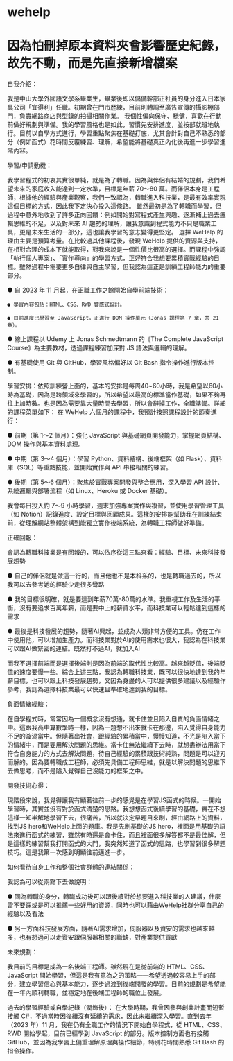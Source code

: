 # wehelp
因為怕刪掉原本資料夾會影響歷史紀錄，故先不動，而是先直接新增檔案
=============================================================
自我介紹：

我是中山大學外國語文學系畢業生，畢業後即以儲備幹部正社員的身分進入日本家具公司「宜得利」任職。初期曾在門市歷練，目前則轉調至廣告宣傳的攝影棚部門，負責網路商店與型錄的拍攝相關作業。
我個性偏向保守、穩健，喜歡在行動前做好規劃與準備。我的學習風格也是如此，習慣先安排進度，並按部就班地執行。目前以自學方式進行，學習重點聚焦在基礎打底，尤其會針對自己不熟悉的部分（例如函式）花時間反覆練習、理解，希望能將基礎真正內化後再進一步學習進階內容。

學習/申請動機：

我學習程式的初衷其實很單純，就是為了轉職。因為與伴侶有結婚的規劃，我們希望未來的家庭收入能達到一定水準，目標是年薪 70～80 萬。而伴侶本身是工程師，根據他的經驗與產業觀察，我們一致認為，轉職進入科技業，是最有效率實現這個目標的方式，因此我下定決心投入這條路。
雖然最初是為了轉職而學習，但過程中意外地收到了許多正向回饋：例如開始對寫程式產生興趣、逐漸補上過去邏輯思維的不足，以及對未來 AI 趨勢的理解，讓我意識到程式能力不只是職業工具，更是未來生活的一部分，這也讓我學習的意志變得更堅定。
選擇 WeHelp 的理由主要是預算考量。在比較過其他課程後，發現 WeHelp 提供的資源與支持，在相對合理的成本下就能取得，對我來說是一個性價比很高的選擇。而課程中強調「執行個人專案」、「實作導向」的學習方式，正好符合我想要累積實戰經驗的目標。雖然過程中需要更多自律與自主學習，但我認為這正是訓練工程師能力的重要部分。

● 自 2023 年 11 月起，在正職工作之餘開始自學前端技術：

    ● 學習內容包括：HTML、CSS、RWD 響應式設計。

    ● 目前進度已學習至 JavaScript，正進行 DOM 操作單元（Jonas 課程第 7 章，共 21 章）。

● 線上課程以 Udemy 上 Jonas Schmedtmann 的《The Complete JavaScript Course》為主要教材，透過課程練習加深對 JS 語法與邏輯的理解。

● 有基礎使用 Git 與 GitHub，學習風格偏好以 Git Bash 指令操作進行版本控制。

學習安排：依照訓練營上面的，基本的安排是每周40~60小時，我是希望以60小時為基礎，因為是跨領域來學習的，所以希望以最高的標準當作基礎，如果不夠再往上加時數。也是因為需要靠大量時間去學習，所以會辭掉工作，全職準備。詳細的課程菜單如下：
在 WeHelp 六個月的課程中，我預計按照課程設計的節奏進行：

● 前期（第 1～2 個月）：強化 JavaScript 與基礎網頁開發能力，掌握網頁結構、DOM 操作與基本資料處理。

● 中期（第 3～4 個月）：學習 Python、資料結構、後端框架（如 Flask）、資料庫（SQL）等重點技能，並開始實作與 API 串接相關的練習。

● 後期（第 5～6 個月）：聚焦於實戰專案開發與整合應用，深入學習 API 設計、系統邏輯與部署流程（如 Linux、Heroku 或 Docker 基礎）。

我會每日投入約 7～9 小時學習，週末加強專案實作與複習，並使用學習管理工具（如 Notion）記錄進度、設定目標與回顧成果。這樣的安排能幫助我在訓練結束前，從理解網站整體架構到能獨立實作後端系統，為轉職工程師做好準備。

正確回報：

會認為轉職科技業是有回報的，可以依序從這三點來看：經驗、目標、未來科技發展趨勢

● 自己的伴侶就是做這一行的，而且他也不是本科系的，也是轉職過去的，所以我可以去參考她的經驗少走很多彎路

● 我的目標很明確，就是要達到年薪70萬-80萬的水準。我重視工作及生活的平衡，沒有要追求百萬年薪，而是要中上的薪資水平，而科技業可以輕鬆達到這樣的需求

● 最後是科技發展的趨勢，隨著AI興起，並成為人類非常方便的工具。仍在工作中使用他，可以增加生產力。而科技業對於AI的使用需求也很大，我認為在科技業可以跟AI做緊密的連結。既然打不過AI，就加入AI

而我不選擇前端而是選擇後端則是因為前端的取代性比較高。越來越貶值，後端貶值的速度要慢一些。綜合上述三點，我認為轉職科技業，既可以很快地達到我的年薪目標，也可以跟上科技發展趨勢，又因為身邊的人可以提供很多建議以及經驗作參考，我認為選擇科技業最可以快速且準確地達到我的目標。

負面情緒經驗：

在自學程式時，常常因為一個概念沒有想通，就卡住並且陷入自責的負面情緒之中。這跟我高中算數學時一樣，因為一題想不出來就卡在那邊，陷入覺得自身能力不足的漩渦當中。但隨著出社會，跟經驗的累積當中，慢慢知道，不光是陷入當下的情緒中，而是要用解決問題的思維。當卡住無法繼續下去時，就想盡辦法用當下符合自身能力的方式去解決問題，待自己經驗的累積跟技術純熟，問題是可以迎刃而解的。因為要轉職成工程師，必須先具備工程師思維，就是以解決問題的思維下去做思考，而不是陷入覺得自己沒能力的框架之中。

開發技術心得：

現階段來說，我覺得讓我有顯著往前一步的感覺是在學習JS函式的時候。一開始學習時，其實並沒有對於函式清楚的思路。我想想函式後續學習的基礎，實在不想這樣一知半解地學習下去，很痛苦，所以就決定早題目來刷，經由網路上的資料，找到JS hero和WeHelp上面的題庫。我是先刷基礎的JS hero，裡面是用基礎的語法來進行函式的練習，雖然有時還是會卡住，而且裡面很多解答都不是最佳解，但是這樣的練習幫我打開函式的大門，我突然知道了函式的思路，也學習到很多解題技巧。這是我第一次感到明顯往前邁進一步。

如何看待自身工作和整個社會群體的連結關係：

我認為可以從兩點下去做說明：

● 同為轉職的身分，轉職成功後可以跟後續對於想要進入科技業的人建議，什麼雷不要踩或是可以推薦一些好用的資源，同時也可以藉由WeHelp社群分享自己的經驗以及看法

● 另一方面科技發展方面，隨著AI需求增加，伺服器以及資安的需求也越來越多，也有想過可以走資安跟伺服器相關的職缺，對產業提供貢獻

未來規劃：

我目前的目標是成為一名後端工程師。雖然現在是從前端的 HTML、CSS、JavaScript 開始學習，但這是我有意為之的策略——希望透過較容易上手的部分，建立學習信心與基本能力，逐步過渡到後端開發的學習。目前的規劃是希望能在一年內順利轉職，並穩定地在後端工程師的職位上發展。

過去的學習經驗或自學紀錄（潤飾後）：
在大學時期，我曾因參與創業計畫而短暫接觸 C#，不過當時因後續沒有延續的需求，因此未繼續深入學習。直到去年（2023 年）11 月，我在仍有全職工作的情況下開始自學程式，從 HTML、CSS、RWD 開始學起，目前已經學到 JavaScript 的部分。版本控制方面也有接觸 GitHub，並因為我學習上偏重理解原理與操作細節，特別花時間熟悉 Git Bash 的指令操作。
